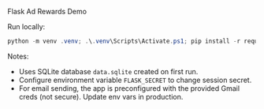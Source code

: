 Flask Ad Rewards Demo

Run locally:

```powershell
python -m venv .venv; .\.venv\Scripts\Activate.ps1; pip install -r requirements.txt; python app.py
```

Notes:
- Uses SQLite database `data.sqlite` created on first run.
- Configure environment variable `FLASK_SECRET` to change session secret.
- For email sending, the app is preconfigured with the provided Gmail creds (not secure). Update env vars in production.

